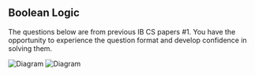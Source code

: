 ## Boolean Logic 
The questions below are from previous IB CS papers #1. You have the opportunity to experience the question format and develop confidence in solving them. 

![Diagram](https://github.com/isabelandreatta1/Unit2/blob/main/Task2_Unit2_1.JPG) 
![Diagram](https://github.com/isabelandreatta1/Unit2/blob/main/Task2_Unit2_2.JPG)
